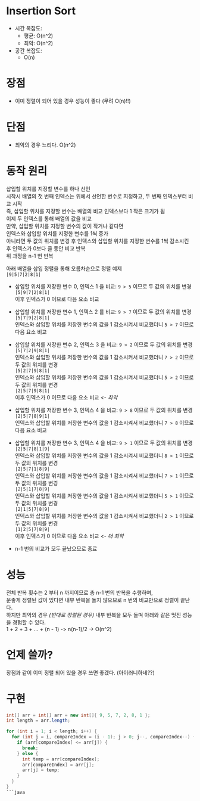 # Insertion Sort
- 시간 복잡도:
  - 평균: O(n^2)
  - 최악: O(n^2)
- 공간 복잡도:
  - O(n)

# 장점
- 이미 정렬이 되어 있을 경우 성능이 좋다 (무려 O(n)!!)

# 단점
- 최악의 경우 느리다. O(n^2)

# 동작 원리
삽입할 위치를 지정할 변수를 하나 선언<br>
시작시 배열의 첫 번째 인덱스는 위에서 선언한 변수로 지정하고, 두 번째 인덱스부터 비교 시작<br>
즉, 삽입할 위치를 지정할 변수는 배열의 비교 인덱스보다 1 작은 크기가 됨<br>
이제 두 인덱스를 통해 배열의 값을 비교<br>
만약, 삽입할 위치를 지정할 변수의 값이 작거나 같다면<br>
인덱스와 삽입할 위치를 지정한 변수를 1씩 증가<br>
아니라면 두 값의 위치를 변경 후 인덱스와 삽입할 위치를 지정한 변수를 1씩 감소시킨 후 인덱스가 0보다 클 동안 비교 반복<br>
위 과정을 n-1 번 반복

아래 배열을 삽입 정렬을 통해 오름차순으로 정렬 예제<br>
`|9|5|7|2|8|1|`

- 삽입할 위치를 저장한 변수 0, 인덱스 1 을 비교: `9 > 5` 이므로 두 값의 위치를 변경<br>
`|5|9|7|2|8|1|`<br>
이후 인덱스가 0 이므로 다음 요소 비교

- 삽입할 위치를 저장한 변수 1, 인덱스 2 를 비교: `9 > 7` 이므로 두 값의 위치를 변경<br>
`|5|7|9|2|8|1|`<br>
인덱스와 삽입할 위치를 저장한 변수의 값을 1 감소시켜서 비교했더니 `5 > 7` 이므로 다음 요소 비교

- 삽입할 위치를 저장한 변수 2, 인덱스 3 을 비교: `9 > 2` 이므로 두 값의 위치를 변경<br>
`|5|7|2|9|8|1|`<br>
인덱스와 삽입할 위치를 저장한 변수의 값을 1 감소시켜서 비교했더니 `7 > 2` 이므로 두 값의 위치를 변경<br>
`|5|2|7|9|8|1|`<br>
인덱스와 삽입할 위치를 저장한 변수의 값을 1 감소시켜서 비교했더니 `5 > 2` 이므로 두 값의 위치를 변경<br>
`|2|5|7|9|8|1|`<br>
이후 인덱스가 0 이므로 다음 요소 비교 <- *최악*

- 삽입할 위치를 저장한 변수 3, 인덱스 4 을 비교: `9 > 8` 이므로 두 값의 위치를 변경<br>
`|2|5|7|8|9|1|`<br>
인덱스와 삽입할 위치를 저장한 변수의 값을 1 감소시켜서 비교했더니 `7 > 8` 이므로 다음 요소 비교

- 삽입할 위치를 저장한 변수 3, 인덱스 4 을 비교: `9 > 1` 이므로 두 값의 위치를 변경<br>
`|2|5|7|8|1|9|`<br>
인덱스와 삽입할 위치를 저장한 변수의 값을 1 감소시켜서 비교했더니 `8 > 1` 이므로 두 값의 위치를 변경<br>
`|2|5|7|1|8|9|`<br>
인덱스와 삽입할 위치를 저장한 변수의 값을 1 감소시켜서 비교했더니 `7 > 1` 이므로 두 값의 위치를 변경<br>
`|2|5|1|7|8|9|`<br>
인덱스와 삽입할 위치를 저장한 변수의 값을 1 감소시켜서 비교했더니 `5 > 1` 이므로 두 값의 위치를 변경<br>
`|2|1|5|7|8|9|`<br>
인덱스와 삽입할 위치를 저장한 변수의 값을 1 감소시켜서 비교했더니 `2 > 1` 이므로 두 값의 위치를 변경<br>
`|1|2|5|7|8|9|`<br>
이후 인덱스가 0 이므로 다음 요소 비교 <- *더 최악*

- n-1 번의 비교가 모두 끝났으므로 종료

# 성능
전체 반복 횟수는 2 부터 n 까지이므로 총 n-1 번의 반복을 수행하며,<br>
운좋게 정렬된 값이 있다면 내부 반복을 돌지 않으므로 n 번의 비교만으로 정렬이 끝난다.<br>
하지만 최악의 경우 _(반대로 정렬된 경우)_ 내부 반복을 모두 돌며 아래와 같은 멋진 성능을 경험할 수 있다.<br>
1 + 2 + 3 + ... + (n - 1) -> n(n-1)/2 -> O(n^2)

# 언제 쓸까?
장점과 같이 이미 정렬 되어 있을 경우 쓰면 좋겠다. (아이러니하네??)

# 구현
```java
int[] arr = int[] arr = new int[]{ 9, 5, 7, 2, 8, 1 };
int length = arr.length;

for (int i = 1; i < length; i++) {
  for (int j = i, compareIndex = (i - 1); j > 0; j--, compareIndex--) {
    if (arr[compareIndex] <= arr[j]) {
      break;
    } else {
      int temp = arr[compareIndex];
      arr[compareIndex] = arr[j];
      arr[j] = temp;
    }
  }
}
```java
